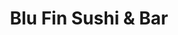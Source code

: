 ---
layout: place
title: "Blu Fin Sushi & Bar"
permalink: /arkansas/springdale/blu-fin-sushi-bar.html
stateAbbr: AR
stateName: Arkansas
cityName: Springdale
place_id: ChIJw_VQPcRsyYcREKqGm4Y_vr0
photos:
  - name: >-
      places/ChIJw_VQPcRsyYcREKqGm4Y_vr0/photos/AeeoHcJRGofuXNz_VOjqWIbd44VA0WvBU2OP2DzdxxCaPWmP7iQYdTjIJrd2WIbaRdCCOkp_-LtJvczHdMf6nUSltE0qCmt5dnz5I-my1RGwBXmr8dB5G2oxjiK2ave1cBBA93Icw6ASNsHZemIRUGI2-MnjeumpD229sf4eu6rpvkbbBeBi1gsai5gBcA6WI-xbVzNjc77bAz26OxW-JI1oYhc0NC9TlpX5EvB9UsM-7TAWKt9P3hp2Mo2ZFgqtkodb8_aBKg8w0dCWnEiVG4jHoR0yzQp6NT7oU-MseWOCP-9LcKeW2TiRw411-yHyRIDEmRIbwYHSXm1ZIkR34hgBq4DVXGKLyFgXgkHqpekqwiB476FnLiRPMpllryIFndiTf5s5-5POJQ5YcGyWqNEHMe78V7-Sltt-AmmV9yW9J04UFj1n
    widthPx: 4032
    heightPx: 3024
    authorAttributions:
      - displayName: Manos Stergen
        uri: https://maps.google.com/maps/contrib/103581966733110037185
        photoUri: >-
          https://lh3.googleusercontent.com/a-/ALV-UjXCS0yCKnAU2eKmTjRLAFens0qz_o9Nh2vqIsWfFiClcRXA70TX=s100-p-k-no-mo
    flagContentUri: >-
      https://www.google.com/local/imagery/report/?cb_client=maps_api_places.places_api&image_key=!1e10!2sCIHM0ogKEICAgICho_eU9QE&hl=en-US
    googleMapsUri: >-
      https://www.google.com/maps/place//data=!3m4!1e2!3m2!1sCIHM0ogKEICAgICho_eU9QE!2e10!4m2!3m1!1s0x87c96cc43d50f5c3:0xbdbe3f869b86aa10
  - name: >-
      places/ChIJw_VQPcRsyYcREKqGm4Y_vr0/photos/AeeoHcLsERMGlyZ9xhtxj2R6D8x3RIv7_Srw2teL2XrZjVgJj2DzF53xIR-JPamAPF2lOYuJucW-CZ7SWxfmA08Rxv2_HxV41bSq0sREAWEIQde6kdiq5KO22r2tD1WFzzICrXPf94HZld1rfAjxYd9hcMzlSf_PKrMxSN4YAqAconB_bpBfyfYnLvMeCi-3WcYz8wXhfVGm3NgMON497gicu2qcZ3ofdf4shwx0MpjiImO-lI0NfLJ1i6gkPKKSTAhzMcSPmC5DjOcFzUrAK7vgz167EsoJ1qp9P4TGWmAaTkNQjPn6e7DLZlJIe1lzTko12DhtuRqz4-sLCsrHC_nRr8CYIdTxcF-AFUmns3ahsBheMgzU0-6GaUhb2FZ-VnepwuA9AVVl7FtBXcFyzh7pvU4iLaIdUostlqyEN04p-ly2Iw
    widthPx: 4800
    heightPx: 2879
    authorAttributions:
      - displayName: Lili Xu
        uri: https://maps.google.com/maps/contrib/102760921629384132730
        photoUri: >-
          https://lh3.googleusercontent.com/a-/ALV-UjUhbzDU-ZWNT3jRMnwoP3NLwuU35AO2EyoW9ijZyVYWAcB-rH9M=s100-p-k-no-mo
    flagContentUri: >-
      https://www.google.com/local/imagery/report/?cb_client=maps_api_places.places_api&image_key=!1e10!2sCIHM0ogKEICAgIDD88CBPg&hl=en-US
    googleMapsUri: >-
      https://www.google.com/maps/place//data=!3m4!1e2!3m2!1sCIHM0ogKEICAgIDD88CBPg!2e10!4m2!3m1!1s0x87c96cc43d50f5c3:0xbdbe3f869b86aa10
  - name: >-
      places/ChIJw_VQPcRsyYcREKqGm4Y_vr0/photos/AeeoHcJAK2bCBoy6Jk9-YBFULXp81gRs9XhFnXzLBXLsr6tDW85NcDx-WPVnaC5RbDOtP3q62Q7SnUSL_IQhNrHzVefHeOX2HD-2dpU5onkBIRSiRjRr3vCjelrr3VLZ8JO7ROo3lln3_9qxCXTdaARUidG6wlzImR-UfZfbbxIGNdfX7kpkXZbb2K8WgGisO4eB_TP7RyAW6TU4STPQrrXdlkdC5cmUVpgTlEN84AQcuXfkL5sESPI0u-GFF7tTUfFxczyKgn6ZuaTq5Xm12ue6Uwdhb3LoDBKSdlUmTX3p2Vepmw0ttXzk5ZMajA0gpWxWaEYR1zd9d8_rLXu6C8-haciuSc_CrMVcjCndCJyq532EWoRJZSOX5oxgyJigPih7t5d16KoUk_YowTRdNmVyDO52VcJovu4Kik78EuXe7lfM-fU1
    widthPx: 4080
    heightPx: 3072
    authorAttributions:
      - displayName: Kellie Guy
        uri: https://maps.google.com/maps/contrib/101700330699332307075
        photoUri: >-
          https://lh3.googleusercontent.com/a-/ALV-UjUq2hDBm8SIN0pk6qX9gqBEvMwkpnkzHeH6_TH1XZhzTFSZf_UTjQ=s100-p-k-no-mo
    flagContentUri: >-
      https://www.google.com/local/imagery/report/?cb_client=maps_api_places.places_api&image_key=!1e10!2sCIHM0ogKEICAgIDt7JGJ0AE&hl=en-US
    googleMapsUri: >-
      https://www.google.com/maps/place//data=!3m4!1e2!3m2!1sCIHM0ogKEICAgIDt7JGJ0AE!2e10!4m2!3m1!1s0x87c96cc43d50f5c3:0xbdbe3f869b86aa10
  - name: >-
      places/ChIJw_VQPcRsyYcREKqGm4Y_vr0/photos/AeeoHcKlBsAvb-vfo0GauT77pJGU49_01VQEvUYj5M3mpNtLBJlzubA5mfO0sUFbMtXSQfZYLNJ8Pn4J_7xOWinN5gu0zO1cOKrvUm74JE7GQesgwQzXsJjp45kEyPVSBm1UVG9fvWYxTugRBeKVXXBksiI2DuKngXC3qAX0QN36cwNMo9rWNSqmXsPQ5a1WoZFF4fULHJj3iYSbkQJNPEYf4RSj4hnzhMkrjoiH1bbCklC9CxlXJrqhHaHfkQWGWaCvKT4nIXAMxdoQcJWQJUlsXw0DPNQNT6PXYpl6t5Mq3a1UNghOeoKqkEEgZVfxWBeb60IHKuadx9L7lGkqAaHYZOla5lezCOGPx4dCK228MfLFfaa6R3RAZQxHRQeYGHPTI9elLQN7ngHd7YHd4cVjcnWmD-ATUeJmpcqat4099gXHdQ
    widthPx: 4032
    heightPx: 3024
    authorAttributions:
      - displayName: Doug Dickinson
        uri: https://maps.google.com/maps/contrib/109594987707311790013
        photoUri: >-
          https://lh3.googleusercontent.com/a-/ALV-UjXXbmmVENql88diYzuRQecDYpmZlJ_JVuCb9NNZw5giWtm9olfO=s100-p-k-no-mo
    flagContentUri: >-
      https://www.google.com/local/imagery/report/?cb_client=maps_api_places.places_api&image_key=!1e10!2sCIHM0ogKEICAgIDB2M6paw&hl=en-US
    googleMapsUri: >-
      https://www.google.com/maps/place//data=!3m4!1e2!3m2!1sCIHM0ogKEICAgIDB2M6paw!2e10!4m2!3m1!1s0x87c96cc43d50f5c3:0xbdbe3f869b86aa10
  - name: >-
      places/ChIJw_VQPcRsyYcREKqGm4Y_vr0/photos/AeeoHcK814pp1BDumHI5wMPaF2mRaJmjQ9iLHIGrj6dJfcV7Y9TtLT6fnGAkF9yNhPW5y7XsVlQftZD8gARfir7gL_0iFX6I0Rity6RKPGSuvkr2-VU9QhuTyhvtQSguVR6MzQcISgeZkwJ0D7lhvvQ9sTYt5mVDqLeO0xaIC4ZSTbyo83oRWRAqZDMMb-gzxUbRvELu4_0t9zsasLQv9kubj7wFR0QHp7FH5DZ21P5xnLf-XP7gprYZ1AcEMbxKKFE32F3Okxsj-Deu8iPCzvvR_6Ivj10jDNMAv4oxbRCm4NXWLKusmU9XN7fH1nlG4adXl3RajZNkHlTMd1M5wzQ3v5sUVzfyZVl4o4zYA1UFwcCrZuAX2mcFiu8M8jQBI3ea699olGSN-cX0noWql_3jsibJ_PmRmLt9bEdWDpKAKuUeLg
    widthPx: 4640
    heightPx: 3472
    authorAttributions:
      - displayName: Ryan Pittman
        uri: https://maps.google.com/maps/contrib/101560344642855555401
        photoUri: >-
          https://lh3.googleusercontent.com/a-/ALV-UjU1jSRdfJEJPY5abI8pd7KYmP34Yl2FDhuXgMlIzyZnMEWgpPWH=s100-p-k-no-mo
    flagContentUri: >-
      https://www.google.com/local/imagery/report/?cb_client=maps_api_places.places_api&image_key=!1e10!2sCIHM0ogKEICAgICxwaTjUA&hl=en-US
    googleMapsUri: >-
      https://www.google.com/maps/place//data=!3m4!1e2!3m2!1sCIHM0ogKEICAgICxwaTjUA!2e10!4m2!3m1!1s0x87c96cc43d50f5c3:0xbdbe3f869b86aa10
  - name: >-
      places/ChIJw_VQPcRsyYcREKqGm4Y_vr0/photos/AeeoHcJrdUOl15CU3qMGWTFFKBjrptpHm1iBAwsK921MUBcQX7RsbsgR7ajB6AU51hUVzLXOky9M0olJjC8uwSVVAlpyWWSCEk2GKni-CxCa8kztj7SY5kd8GWBh7gK4T2kAi7wY0KSLXzzx54yJGtsakSP3toWhsWfaUuv0vJ-vDBT3MCX2t9w9Hp8EG6nIcZwIVuggPmPv-mo7ToIIAhP-sMDO7nqW91_CGOwbq6ZzudzOSyPCWcQOcqAMgiOAvhWuA27H44CDnh_NKyeE-ZaMuC-Dhl6A2g2jRBP6gU1_pMydAsvbb7BGv4W_r_UGnHPtXAUCUgEqr_3Jt3LH2jKrRRv_nBIMnZ79OjXQ4baNBlnwzpzNtanzejuLUJdfpj3YWcE3fMIq7Eg5X36464hY8Z1wtBP10G6DkSM4-YXY5GI9tCM
    widthPx: 4000
    heightPx: 3000
    authorAttributions:
      - displayName: John Ruff Jr.
        uri: https://maps.google.com/maps/contrib/113323131298866860968
        photoUri: >-
          https://lh3.googleusercontent.com/a-/ALV-UjWatPe-SYbVE1SERtYYubzeoI5qsRQp1HbHO-0UdfLw9XOJgCkW=s100-p-k-no-mo
    flagContentUri: >-
      https://www.google.com/local/imagery/report/?cb_client=maps_api_places.places_api&image_key=!1e10!2sCIHM0ogKEICAgIC-2qjvsgE&hl=en-US
    googleMapsUri: >-
      https://www.google.com/maps/place//data=!3m4!1e2!3m2!1sCIHM0ogKEICAgIC-2qjvsgE!2e10!4m2!3m1!1s0x87c96cc43d50f5c3:0xbdbe3f869b86aa10
  - name: >-
      places/ChIJw_VQPcRsyYcREKqGm4Y_vr0/photos/AeeoHcKfGMREBdIeuZj45-1n8ya4WFGzxAjPCoWDCnw_t4hpNHxdhOPN6SUvu8k1d0oLHWGjvjxsZz5CQAdE0SWlx9fv9HHb441gL94SoXFJEP9iCvnlZ1HhtbbOlcj1ZIElfxZ8Cg6qRZsizqxh3UMxihyjcUe7p8DMXJn1fceKX6qv9p8qf3Xe07il8FisYeh73n_7eCD0rnf96-LlvTWSrYpuHmfwUehnhFeJe8Ie76TYFa1CxiTBBB_wCWrvI9c-B4ndypYSXahwmCcIxG8gBq5zDpybIXtGNLL_8PaCBPsblsJgYl55kL9v-7atRmGhyD0eY306JVm2uzQS18gpUj0F4aJl1j0WNAmGP7AILAr7gMptiS3vSW7kcco-_hL7MOaLPbPx6pfZQstlrLHRMYVFtTVAjxdxH4Z43fLsBe4
    widthPx: 3024
    heightPx: 4032
    authorAttributions:
      - displayName: Jennifer Gunn James
        uri: https://maps.google.com/maps/contrib/116677983920409680169
        photoUri: >-
          https://lh3.googleusercontent.com/a-/ALV-UjUHlL_sDRIRlQoa4Er4e_TKifl7pMJNrCmE_kXpwCjcuvpXpVDtKg=s100-p-k-no-mo
    flagContentUri: >-
      https://www.google.com/local/imagery/report/?cb_client=maps_api_places.places_api&image_key=!1e10!2sCIHM0ogKEICAgIC4-7C5Gg&hl=en-US
    googleMapsUri: >-
      https://www.google.com/maps/place//data=!3m4!1e2!3m2!1sCIHM0ogKEICAgIC4-7C5Gg!2e10!4m2!3m1!1s0x87c96cc43d50f5c3:0xbdbe3f869b86aa10
  - name: >-
      places/ChIJw_VQPcRsyYcREKqGm4Y_vr0/photos/AeeoHcI93UGtyckSt2-P6EyLZr6EDjucJgqUQIQgVjH_7Bp99lX0JyoIgemKSLPHZEbE-l-FhfRXgmnDrd018j3MwI7UsxP-ASr6yAIDpPmgeCAEktbS431z9pu8-hpv2jSCYQffYgGqUSoHi-P2ujk6nry0qV9_Pp3vVZQsbB4uiOmzKlmCig-l3PLbVFgu0K5VKukjre361HpRoVarDx8MCjxEyqdD_inh2Cwt1x7QyhWLnPadXMwfktLi7HPPP7qa8ExFjZG841yUFkTJfezDnGUNvvZIzhnE1LHiAly6jqutb9GqvWecAox5CyVnk0vR-IVH3GBSSLcwrB1uEKGOeGEEUTIyZZ10LsuDpYufFefXrRTx-R38VBoHvEFO3x6BL9fZOr8YLvJZoZeACjbfjbE1a-FKI5gpX_dTx1L9pF2ZmsQ
    widthPx: 4080
    heightPx: 3072
    authorAttributions:
      - displayName: Brian Marsh
        uri: https://maps.google.com/maps/contrib/114922378619697253017
        photoUri: >-
          https://lh3.googleusercontent.com/a-/ALV-UjWFnnhOpI2H3PFANFWYHVDRlMhWQS3BgNR8pKSWdpRPWuTOhkSzqA=s100-p-k-no-mo
    flagContentUri: >-
      https://www.google.com/local/imagery/report/?cb_client=maps_api_places.places_api&image_key=!1e10!2sCIHM0ogKEICAgIC30IK8owE&hl=en-US
    googleMapsUri: >-
      https://www.google.com/maps/place//data=!3m4!1e2!3m2!1sCIHM0ogKEICAgIC30IK8owE!2e10!4m2!3m1!1s0x87c96cc43d50f5c3:0xbdbe3f869b86aa10
  - name: >-
      places/ChIJw_VQPcRsyYcREKqGm4Y_vr0/photos/AeeoHcKLp4HENlVEK7DDyIAq-TANAog10-biH71zVAF_4Xhdw_W3IllydTfrJFNHTTm2UyOM4G0FwIlI6UN1cFsVKJzQso5fl7ne5mWEMpP0Zd5Flcf2cZVRqOdiZx-VC2WWgsL5ZyTmIXxKTKTK0TVlQwrmowR-nT2uA4_nlrEFc4BWOVpP28e2bhUunzN7xnOm6TDqaPV9Vs-LQF-0jlXAKPglWLYZAbPsYgIJzgJyuGED06ufU30FB8UoqUk2Nb8P35gTumE2Uofaov8bJYU_x12IO4wnD9FdX9IoakwfXsvikGqJIJsSl9uojijsX551pkSuCWK1jZBNHj9LRU9PIedkOHWdFJgwe_hma8nkrQYSgYx_6RtV3maHIFlELpSRlXkH-Rqw_PqQOp1xDENTaDl7TXTB6w9tdL7cT3oDqa_Jyg
    widthPx: 3024
    heightPx: 4032
    authorAttributions:
      - displayName: David Lukovic
        uri: https://maps.google.com/maps/contrib/106929200128166611983
        photoUri: >-
          https://lh3.googleusercontent.com/a-/ALV-UjVleBktcxfKyLWK8stCNWlGlMMsCGLd_j8Wag6RgYNFlMD-M0fr=s100-p-k-no-mo
    flagContentUri: >-
      https://www.google.com/local/imagery/report/?cb_client=maps_api_places.places_api&image_key=!1e10!2sCIHM0ogKEICAgIC2kp2QEQ&hl=en-US
    googleMapsUri: >-
      https://www.google.com/maps/place//data=!3m4!1e2!3m2!1sCIHM0ogKEICAgIC2kp2QEQ!2e10!4m2!3m1!1s0x87c96cc43d50f5c3:0xbdbe3f869b86aa10
  - name: >-
      places/ChIJw_VQPcRsyYcREKqGm4Y_vr0/photos/AeeoHcLyEFHkizAcdVQEDiCJ5iEdz7W0gpWG3xnuSCmztjA1t_qVtd7L3pJj6SZaz6QjNwg4Si-0YxAABSNUfEnpVFfmkJdnvNKnLqg3sRAjI8_t448Td9zUarWPJPyUf0oKuTdHmKelLp59e4lNcPHj7AmP9XPgm86tOwxAC9J1DPDFSNSvHVfUEKj_fVjHFfRXYE0J1Ou6tPhuk6kYPbeVZexWZ59ay2MbfIKkJQQqIctkFxHAIA42pcId3lZo7suvzKf-O42rTPCm-Q3G-rCrlmc88lokWAUZ3ZRC06LEtH3dFTFrbmFtuzG3XalMdBU-INazCrmKVQjVZBp-aENLYD-nFvP0pZQIabSJiTZeJIjp1GpaTeYP0KAyCkbVu1a2N5nFsOaEZfJUOANkjEPQMNMa6gVJyVuelNgCxPfu9I_lGQ
    widthPx: 4032
    heightPx: 3024
    authorAttributions:
      - displayName: Jonathan Taylor
        uri: https://maps.google.com/maps/contrib/103922719017116342378
        photoUri: >-
          https://lh3.googleusercontent.com/a-/ALV-UjVCMyhrmUeCp5QqGGhIiu5-m_7ugpYFBFHcgx4KVD1TUdux7K5L=s100-p-k-no-mo
    flagContentUri: >-
      https://www.google.com/local/imagery/report/?cb_client=maps_api_places.places_api&image_key=!1e10!2sCIHM0ogKEICAgIDV6tGOOw&hl=en-US
    googleMapsUri: >-
      https://www.google.com/maps/place//data=!3m4!1e2!3m2!1sCIHM0ogKEICAgIDV6tGOOw!2e10!4m2!3m1!1s0x87c96cc43d50f5c3:0xbdbe3f869b86aa10
address: '4276 W Sunset Ave # B, Springdale, AR 72762, USA'
street: '4276 W Sunset Ave # B'
city: Springdale
state: AR
zip: '72762'
country: USA
neighborhood: null
latitude: '36.175509'
longitude: '-94.177621'
accessibility_options:
  wheelchairAccessibleParking: true
  wheelchairAccessibleEntrance: true
  wheelchairAccessibleRestroom: true
  wheelchairAccessibleSeating: true
business_status: OPERATIONAL
name: Blu Fin Sushi & Bar
google_maps_links:
  directionsUri: >-
    https://www.google.com/maps/dir//''/data=!4m7!4m6!1m1!4e2!1m2!1m1!1s0x87c96cc43d50f5c3:0xbdbe3f869b86aa10!3e0
  placeUri: https://maps.google.com/?cid=13672435366110865936
  writeAReviewUri: >-
    https://www.google.com/maps/place//data=!4m3!3m2!1s0x87c96cc43d50f5c3:0xbdbe3f869b86aa10!12e1
  reviewsUri: >-
    https://www.google.com/maps/place//data=!4m4!3m3!1s0x87c96cc43d50f5c3:0xbdbe3f869b86aa10!9m1!1b1
  photosUri: >-
    https://www.google.com/maps/place//data=!4m3!3m2!1s0x87c96cc43d50f5c3:0xbdbe3f869b86aa10!10e5
primary_type: Sushi Restaurant
opening_hours:
  regular: null
  current: null
secondary_opening_hours:
  regular:
    weekdayDescriptions: null
    type: null
  current:
    weekdayDescriptions: null
    type: null
phone: (479) 717-2877
price_level: PRICE_LEVEL_MODERATE
price_range: $10 &ndash; $20
rating: '4.4'
rating_count: 528
website: https://m.facebook.com/Blufinsushibar/
description: null
reviews: null
parking_options: null
payment_options: null
allow_dogs: null
curbside_pickup: null
delivery: null
dine_in: null
good_for_children: null
good_for_groups: null
good_for_sports: null
live_music: null
menu_for_children: null
outdoor_seating: null
reservable: null
restroom: null
serves_beer: null
serves_breakfast: null
serves_brunch: null
serves_cocktails: null
serves_coffee: null
serves_dinner: null
serves_dessert: null
serves_lunch: null
serves_vegetarian_food: null
serves_wine: null
takeout: null

---
